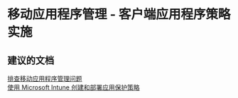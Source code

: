<properties
    pageTitle="Mobile Application Management - Client/application policy enforcement"
    description="移动应用程序管理 - 客户端/应用程序策略实施"
    service="microsoft.intune"
    resource="intune"
    authors="mackie1604"
    displayOrder=""
    selfHelpType="generic"
    supportTopicIds="32553392"
    resourceTags=""
    productPesIds="15584"
    cloudEnvironments="public"
/>


# <a name="mobile-application-management---client-application-policy-enforcement"></a>移动应用程序管理 - 客户端应用程序策略实施

## <a name="recommended-documents"></a>**建议的文档**

[排查移动应用程序管理问题](https://docs.microsoft.com/intune-classic/troubleshoot/troubleshoot-mam)<br>
[使用 Microsoft Intune 创建和部署应用保护策略](https://docs.microsoft.com/intune-classic/deploy-use/create-and-deploy-mobile-app-management-policies-with-microsoft-intune)<br>







